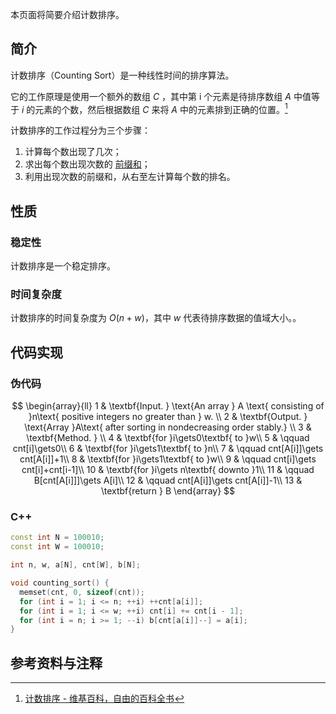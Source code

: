 本页面将简要介绍计数排序。

## 简介

计数排序（Counting Sort）是一种线性时间的排序算法。

它的工作原理是使用一个额外的数组 $C$ ，其中第 i 个元素是待排序数组 $A$ 中值等于 $i$ 的元素的个数，然后根据数组 $C$ 来将 $A$ 中的元素排到正确的位置。[^ref1]

计数排序的工作过程分为三个步骤：

1. 计算每个数出现了几次；
2. 求出每个数出现次数的 [前缀和](prefix-sum.md)；
3. 利用出现次数的前缀和，从右至左计算每个数的排名。

## 性质

### 稳定性

计数排序是一个稳定排序。

### 时间复杂度

计数排序的时间复杂度为 $O(n+w)$，其中 $w$ 代表待排序数据的值域大小。。

## 代码实现

### 伪代码

$$
\begin{array}{ll}
1 & \textbf{Input. } \text{An array } A \text{ consisting of }n\text{ positive integers no greater than } w. \\
2 & \textbf{Output. } \text{Array }A\text{ after sorting in nondecreasing order stably.} \\
3 & \textbf{Method. }  \\
4 & \textbf{for }i\gets0\textbf{ to }w\\
5 & \qquad cnt[i]\gets0\\
6 & \textbf{for }i\gets1\textbf{ to }n\\
7 & \qquad cnt[A[i]]\gets cnt[A[i]]+1\\
8 & \textbf{for }i\gets1\textbf{ to }w\\
9 & \qquad cnt[i]\gets cnt[i]+cnt[i-1]\\
10 & \textbf{for }i\gets n\textbf{ downto }1\\
11 & \qquad B[cnt[A[i]]]\gets A[i]\\
12 & \qquad cnt[A[i]]\gets cnt[A[i]]-1\\
13 & \textbf{return } B
\end{array}
$$

### C++

```cpp
const int N = 100010;
const int W = 100010;

int n, w, a[N], cnt[W], b[N];

void counting_sort() {
  memset(cnt, 0, sizeof(cnt));
  for (int i = 1; i <= n; ++i) ++cnt[a[i]];
  for (int i = 1; i <= w; ++i) cnt[i] += cnt[i - 1];
  for (int i = n; i >= 1; --i) b[cnt[a[i]]--] = a[i];
}
```

## 参考资料与注释

[^ref1]: [计数排序 - 维基百科，自由的百科全书](https://zh.wikipedia.org/wiki/%E8%AE%A1%E6%95%B0%E6%8E%92%E5%BA%8F)